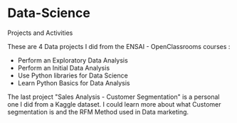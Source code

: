 # Data-Science
Projects and Activities

These are 4 Data projects I did from the ENSAI - OpenClassrooms courses :

- Perform an Exploratory Data Analysis
- Perform an Initial Data Analysis
- Use Python libraries for Data Science
- Learn Python Basics for Data Analysis

The last project "Sales Analysis - Customer Segmentation" is a personal one I did from a Kaggle dataset. I could learn more about what Customer segmentation is and the RFM Method used in Data marketing.
